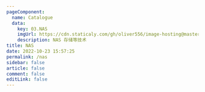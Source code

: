 ```yaml
---
pageComponent: 
  name: Catalogue
  data: 
    key: 03.NAS
    imgUrl: https://cdn.staticaly.com/gh/oliver556/image-hosting@master/table-of-contents/specification.61te6v7nuzs0.webp
    description: NAS 存储等技术
title: NAS
date: 2022-10-23 15:57:25
permalink: /nas
sidebar: false
article: false
comment: false
editLink: false
---
```


